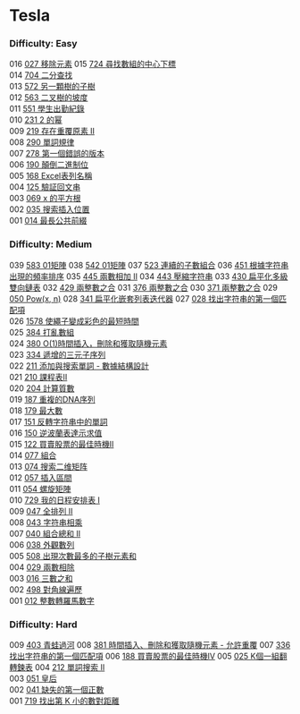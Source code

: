 # Tesla

### Difficulty: Easy

016 [027 移除元素](./Tesla/027.md) 
015 [724 尋找數組的中心下標](./Tesla/724.md)  
014 [704 二分查找](./Tesla/704.md)  
013 [572 另一顆樹的子樹](./Tesla/572.md)  
012 [563 二叉樹的坡度](./Tesla/563.md)  
011 [551 學生出勤紀錄](./Tesla/551.md)  
010 [231 2 的幂](./Tesla/231.md)   
009 [219 存在重覆原素 II](./Tesla/219.md)   
008 [290 單詞規律](./Tesla/290.md)   
007 [278 第一個錯誤的版本](./Tesla/278.md)   
006 [190 顛倒二進制位](./Tesla/190.md)   
005 [168 Excel表列名稱](./Tesla/168.md)   
004 [125 驗証回文串](./Tesla/125.md)  
003 [069 x 的平方根 ](./Tesla/069.md)  
002 [035 搜索插入位置](./Tesla/035.md)  
001 [014 最長公共前綴](./Tesla/014.md)  

### Difficulty: Medium

039 [583 01矩陣](./Tesla/583.md)
038 [542 01矩陣](./Tesla/542.md)
037 [523 連續的子數組合](./Tesla/523.md)
036 [451 根據字符串出現的頻率排序](./Tesla/451.md)
035 [445 兩數相加 II](./Tesla/445.md)
034 [443 壓縮字符串](./Tesla/443.md)
033 [430 扁平化多級雙向鏈表](./Tesla/430.md)
032 [429 兩整數之合](./Tesla/429.md) 
031 [376 兩整數之合](./Tesla/376.md) 
030 [371 兩整數之合](./Tesla/371.md) 
029 [050 Pow(x, n)](./Tesla/050.md) 
028 [341 扁平化嵌套列表迭代器](./Tesla/341.md) 
027 [028 找出字符串的第一個匹配項](./Tesla/028.md)  
026 [1578 使繩子變成彩色的最短時間](./Tesla/1578.md)  
025 [384 打亂數組](./Tesla/384.md)  
024 [380 O(1)時間插入，刪除和獲取隨機元素](./Tesla/380.md)  
023 [334 遞增的三元子序列](./Tesla/334.md)  
022 [211 添加與搜索單詞 - 數據結構設計](./Tesla/211.md)  
021 [210 課程表II](./Tesla/210.md)  
020 [204 計算質數](./Tesla/204.md)  
019 [187 重複的DNA序列](./Tesla/187.md)  
018 [179 最大數](./Tesla/179.md)   
017 [151 反轉字符串中的單詞](./Tesla/151.md)   
016 [150 逆波蘭表達示求值](./Tesla/150.md)  
015 [122 買賣股票的最佳時機II](./Tesla/122.md)  
014 [077 組合](./Tesla/077.md)  
013 [074 搜索二维矩阵](./Tesla/074.md)  
012 [057 插入區間](./Tesla/057.md)  
011 [054 螺旋矩陣](./Tesla/054.md)  
010 [729 我的日程安排表 I](./Tesla/729.md)  
009 [047 全排列 II](./Tesla/047.md)  
008 [043 字符串相乘](./Tesla/043.md)  
007 [040 組合總和 II](./Tesla/040.md)  
006 [038 外觀數列](./Tesla/038.md)  
005 [508 出現次數最多的子樹元素和](./Tesla/508.md)  
004 [029 兩數相除](./Tesla/029.md)  
003 [016 三數之和](./Tesla/016.md)  
002 [498 對角線遍歷](./Tesla/498.md)  
001 [012 整數轉羅馬數字](./Tesla/012.md)  

### Difficulty: Hard

009 [403 青蛙過河](./Tesla/403.md)
008 [381 時間插入、刪除和獲取隨機元素 - 允許重覆](./Tesla/381.md)
007 [336 找出字符串的第一個匹配項](./Tesla/336.md)
006 [188 買賣股票的最佳時機IV](./Tesla/188.md)
005 [025 K個一組翻轉鍊表](./Tesla/025.md) 
004 [212 單詞搜索 II](./Tesla/212.md)  
003 [051 皇后](./Tesla/051.md)  
002 [041 缺失的第一個正數](./Tesla/041.md)  
001 [719 找出第 K 小的數對距離](./Tesla/719.md)
